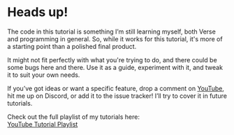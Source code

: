 # Heads up!
The code in this tutorial is something I’m still learning myself, both Verse and programming in general. So, while it works for this tutorial, it's more of a starting point than a polished final product.

It might not fit perfectly with what you're trying to do, and there could be some bugs here and there. Use it as a guide, experiment with it, and tweak it to suit your own needs.

If you’ve got ideas or want a specific feature, drop a comment on [YouTube](http://www.youtube.com/@mupmuptv), hit me up on Discord, or add it to the issue tracker! I’ll try to cover it in future tutorials.

Check out the full playlist of my tutorials here:  
[YouTube Tutorial Playlist](https://youtube.com/playlist?list=PLptOkJAMw6g18szWg6DngoU0lFRa5bpoS&si=pl35ACfmlibOd2YT)
